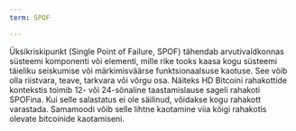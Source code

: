 ```yaml
---
term: SPOF

---
```

Üksikriskipunkt (Single Point of Failure, SPOF) tähendab arvutivaldkonnas süsteemi komponenti või elementi, mille rike tooks kaasa kogu süsteemi täieliku seiskumise või märkimisväärse funktsionaalsuse kaotuse. See võib olla riistvara, teave, tarkvara või võrgu osa. Näiteks HD Bitcoini rahakottide kontekstis toimib 12- või 24-sõnaline taastamislause sageli rahakoti SPOFina. Kui selle salastatus ei ole säilinud, võidakse kogu rahakott varastada. Samamoodi võib selle lihtne kaotamine viia kõigi rahakotis olevate bitcoinide kaotamiseni.